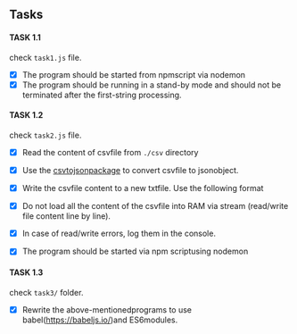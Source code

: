 ## Tasks

#### TASK 1.1

check `task1.js` file.

- [X] The program should be started from npmscript via nodemon
- [X] The program should be running in a stand-by mode and should not be terminated after the first-string processing.

#### TASK 1.2
check `task2.js` file.

- [X] Read the content of csvfile from `./csv` directory
- [X] Use the [csvtojsonpackage](https://github.com/Keyang/node-csvtojson) to convert csvfile to jsonobject.
- [x] Write the csvfile content to a new txtfile. Use the following format
- [x] Do not load all the content of the csvfile into RAM via stream (read/write file content line by line).
- [x] In case of read/write errors, log them in the console.
- [x] The program should be started via npm scriptusing nodemon



#### TASK 1.3
check `task3/` folder.

- [x] Rewrite the above-mentionedprograms to use babel(https://babeljs.io/)and ES6modules.


